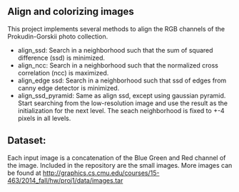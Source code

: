 ## Align and colorizing images
This project implements several methods to align the RGB channels of the Prokudin-Gorskii photo collection. 

* align_ssd: Search in a neighborhood such that the sum of squared difference (ssd) is minimized. 
* align_ncc: Search in a neighborhood such that the normalized cross correlation (ncc) is maximized. 
* align_edge ssd: Search in a neighborhood such that ssd of edges from canny edge detector is minimized.
* align_ssd_pyramid: Same as align ssd, except using gaussian pyramid. Start searching from the low-resolution image and use the result as the initialization for the next level. The seach neighborhood is fixed to +-4 pixels in all levels. 

## Dataset: 
Each input image is a concatenation of the Blue Green and Red channel of the image. Included in the repository are the small images. More images can be found at http://graphics.cs.cmu.edu/courses/15-463/2014_fall/hw/proj1/data/images.tar
